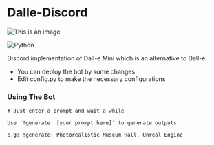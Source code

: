 # Dalle-Discord

![This is an image](https://i.ibb.co/bsGn3Q8/Screenshot-from-2022-07-20-15-36-44.png)

![Python](https://img.shields.io/badge/python-3670A0?style=for-the-badge&logo=python&logoColor=ffdd54)

Discord implementation of Dall-e Mini which is an alternative to Dall-e.
- You can deploy the bot by some changes.
- Edit config.py to make the necessary configurations



### Using The Bot
```
# Just enter a prompt and wait a while

Use '!generate: [your prompt here]' to generate outputs

e.g: !generate: Photorealistic Museum Hall, Unreal Engine
```
